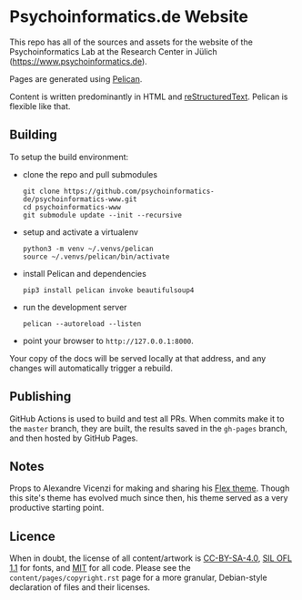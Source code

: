 # Psychoinformatics.de Website

This repo has all of the sources and assets for the website of the
Psychoinformatics Lab at the Research Center in Jülich
(https://www.psychoinformatics.de).

Pages are generated using [Pelican](https://blog.getpelican.com).

Content is written predominantly in HTML and [reStructuredText](https://docutils.sourceforge.io/docs/ref/rst/restructuredtext.html).
Pelican is flexible like that.

## Building
To setup the build environment:

* clone the repo and pull submodules
  ```
  git clone https://github.com/psychoinformatics-de/psychoinformatics-www.git
  cd psychoinformatics-www
  git submodule update --init --recursive
  ```
* setup and activate a virtualenv
  ```
  python3 -m venv ~/.venvs/pelican
  source ~/.venvs/pelican/bin/activate
  ```
* install Pelican and dependencies
  ```
  pip3 install pelican invoke beautifulsoup4
  ```
* run the development server
  ```
  pelican --autoreload --listen
  ```
* point your browser to `http://127.0.0.1:8000`.

Your copy of the docs will be served locally at that address, and any changes
will automatically trigger a rebuild.

## Publishing
GitHub Actions is used to build and test all PRs. When commits make it to the
`master` branch, they are built, the results saved in the `gh-pages` branch,
and then hosted by GitHub Pages.

## Notes
Props to Alexandre Vicenzi for making and sharing his [Flex theme](https://github.com/alexandrevicenzi/Flex/).
Though this site's theme has evolved much since then, his theme served as a very
productive starting point.

## Licence
When in doubt, the license of all content/artwork is [CC-BY-SA-4.0](https://creativecommons.org/licenses/by-sa/4.0/legalcode),
[SIL OFL 1.1](https://scripts.sil.org/cms/scripts/page.php?item_id=OFL_web) for
fonts, and [MIT](https://opensource.org/licenses/MIT) for all code. Please see
the `content/pages/copyright.rst` page for a more granular, Debian-style
declaration of files and their licenses.
